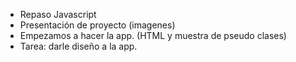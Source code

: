 * Repaso Javascript
* Presentación de proyecto (imagenes)
* Empezamos a hacer la app. (HTML y muestra de pseudo clases)
* Tarea: darle diseño a la app.
